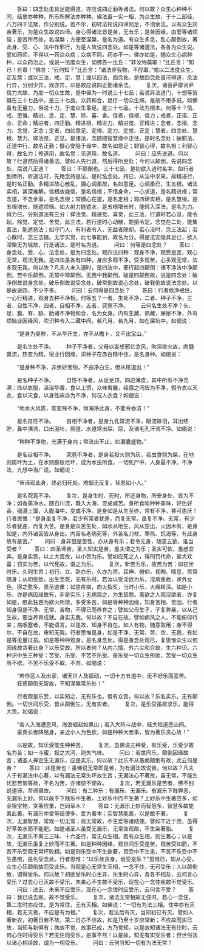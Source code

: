<!-- { "loadSidebar": true } -->
　　答曰：四念处虽具足能得道，亦应说四正勤等诸法。何以故？众生心种种不同，结使亦种种，所乐所解法亦种种。佛法虽一实一相，为众生故，于十二部经，八万四千法聚，作分别说。若不尔，初转法轮说四谛则足，不须余法。以有众生厌苦著乐，为是众生故说四谛。身心得诸法皆是苦，无有乐；是苦因缘，由爱等诸烦恼；是苦所尽处，名涅槃；方便至涅槃，是名为道。有众生多念，乱心颠倒故，著此身、受、心、法中作邪行，为是人故说四念处。如是等诸道法，各各为众生说。譬如药师，不得以一药治众病；众病不同，药亦不一。佛亦如是，随众生心病种种，以众药治之。或说一法度众生，如佛告一比丘：“非汝物莫取！”比丘言：“知已！世尊！”佛言：“云何知？”比丘言：“诸法非我物，不应取。”或以二法度众生，定及慧；或以三法，戒、定、慧；或以四法，四念处。是故四念处虽可得道，余法行异，分别少异，观亦异，以是故应说四正勤诸余法。
　　复次，诸菩萨摩诃萨信力大故，为度一切众生故，是中佛为一时说三十七品；若说异法道门，十想等皆摄在三十七品中。是三十七品，众药和合，足疗一切众生病，是故不用多说。如佛虽有无量力，但说十力，于度众生事足。是三十七品，十法为根本。何等十？信、戒、思惟、精进、念、定、慧、除、喜、舍。信者，信根、信力；戒者，正语、正业、正命；精进者，四正勤、精进根、精进力、精进觉、正精进；念者，念根、念力、念觉、正念；定者，四如意足、定根、定力、定觉、正定；慧者，四念处、慧根、慧力、择法觉、正见。是诸法，念随顺智慧缘中正住，是时名念处；破邪法、正道中行，故名正勤；摄心安隐于缘中，故名如意足；软智心得，故名根；利智心得，故名力；修道用，故名觉；见道用，故名道。
　　问曰：应先说道。何以故？行道然后得诸善法。譬如人先行道，然后得所至处；今何以颠倒，先说四念处，后说八正道？
　　答曰：不颠倒也。三十七品，是初欲入道时名字。如行者到师所，听道法时，先用念持是法，是时名念处。持已，从法中求果，故精进行，是时名正勤。多精进故心散乱，摄心调柔故，名如意足。心调柔已，生五根。诸法实相，甚深难解，信根故能信，是名信根；不惜身命，一心求道，是名精进根；常念道，不念余事，是名念根；常摄心在道，是名定根；观四谛实相，是名慧根。是五根增长，能遮烦恼。如大树力能遮水，是五根增长时，能转入深法，是名为力。得力已，分别道法有三分：择法觉、精进觉、喜觉，此三法，行道时若心没，能令起。除觉、定觉、舍觉，此三法，若行道时心动散，能摄令定。念觉在二处，能集善法，能遮恶法；如守门人，有利者令入，无益者除却。若心没时，念三法起；若心散时，念三法摄。无学实觉，此七事能到，故名为分。得是法安隐具足已，欲入涅槃无为城故，行是诸法，是时名为道。
　　问曰：何等是四念处？
　　答曰：身念处，受、心、法念处，是为四念处。观四法四种：观身不净，观受是苦，观心无常，观法无我。是四法虽各有四种，身应多观不净，受多观苦，心多观无常，法多观无我。何以故？凡夫人未入道时，是四法中，邪行起四颠倒：诸不净法中净颠倒，苦中乐颠倒，无常中常颠倒，无我中我颠倒。破是四颠倒故，说是四念处：破净倒故说身念处，破乐倒故说受念处，破常倒故说心念处，破我倒故说法念处。以是故说四，不少不多。
　　问曰：云何得是四念处？
　　答曰：行者依净戒住，一心行精进，观身五种不净相。何等五？一者、生处不净，二者、种子不净，三者、自性不净，四者、自相不净，五者、究竟不净。
　　云何名生处不净？头、足、腹、脊、胁、肋诸不净物和合，名为女身。内有生藏、熟藏，屎尿不净，外有烦恼业因缘风，吹识种令入二藏中间。若八月，若九月，如在屎坑中。如偈说：

　　“是身为臭秽，不从华开生，亦不从瞻卜，又不出宝山。”

　　是名生处不净。
　　种子不净者，父母以妄想邪忆念风，吹淫欲火故，肉髓膏流，热变为精。宿业行因缘，识种子在赤白精中住，是名身种。如偈说：

　　“是身种不净，非余妙宝物，不由净白生，但从尿道出！”

　　是名种子不净。
　　自性不净者，从足至顶，四边薄皮，其中所有不净充满；饰以衣服，澡浴华香，食以上馔，众味肴膳，经宿之间皆为不净。假令衣以天衣，食以天食，以身性故亦为不净，何况人衣食？如偈说：

　　“地水火风质，能变除不净，倾海净此身，不能令香洁！”

　　是名自性不净。
　　自相不净者，是身九孔常流不净，眼流眵泪，耳出结聍，鼻中洟流，口出涎吐，厕道、水道常出屎、尿，及诸毛孔汗流不净。如偈说：

　　“种种不净物，充满于身内；常流出不止，如漏囊盛物。”

　　是名自相不净。
　　究竟不净者，是身若投火则为灰，若虫食则为屎，在地则腐坏为土，在水则膨胀烂坏，或为水虫所食。一切死尸中，人身最不净。不净法，九想中当广说。如偈说：

　　“审谛观此身，终必归死处。难御无反复，背恩如小人。”

　　是名究竟不净。
　　复次，是身生时、死时，所近身物，所安身处，皆为不净；如香美净水，随百川流，既入大海，变成咸苦。身所食啖种种美味，好色好香，细滑上馔，入腹海中，变成不净。是身如是从生至终，常有不净，甚可患厌！行者思惟：“是身虽复不净，若少有常者犹差，而复无常。虽复不净、无常，有少乐者犹差，而复大苦。是身是众苦生处，如水从地生，风从空出，火因木有，是身如是，内外诸苦皆从身出。内苦名老病死等，外苦名刀杖、寒热、饥渴等，有此身故有是苦。”
　　问曰：身非但是苦性，亦从身有乐；若令无身，随意五欲，谁当受者？
　　答曰：四圣谛苦，圣人知实是苦，愚夫谓之为乐；圣实可依，愚惑宜弃。是身实苦，以止大苦故，以小苦为乐。譬如应死之人，得刑罚代命，甚大欢喜；罚实为苦，以代死故，谓之为乐。
　　复次，新苦为乐，故苦为苦：如初坐时乐，久则生苦；初行、立、卧亦乐，久亦为苦。屈伸、俯仰，视眴、喘息，苦常随身；从初受胎，出生至死，无有乐时。若汝以受淫欲为乐，淫病重故，求外女色，得之愈多，患至逾重；如患疥病，向火指炙，当时小乐，大痛转深。如是小乐，亦是病因缘故有，非是实乐；无病观之，为生慈愍。离欲之人观淫欲者，亦复如是，愍此狂惑为欲火所烧，多受多苦。如是等种种因缘，知身苦相、苦因。行者知身但是不净、无常、苦物，不得已而养育之；譬如父母生子，子复弊暴，以从己生故，要当养育成就。身实无我。何以故？不自在故。譬如病风之人，不能俯仰行来；病咽塞者，不能语言。以是故，知身不自在。如人有物，随意取用；身不得尔，不自在故，审知无我。行者思惟是身，如是不净、无常、苦、空、无我，有如是等无量过恶。如是等种种观身，是名身念处。得是身念处观已，复思惟众生以何因缘故贪著此身？以乐受故。所以者何？从内六情、外六尘和合故，生六种识。六种识中生三种受：苦受、乐受、不苦不乐受。是乐受一切众生所欲，苦受一切众生所不欲，不苦不乐受不取、不弃。如偈说：

　　“若作恶人及出家，诸天世人及蠕动，一切十方五道中，无不好乐而恶苦。
　　狂惑颠倒无智故，不知涅槃常乐处！”

　　行者观是乐受，以实知之，无有乐也，但有众苦。何以故？乐名实乐，无有颠倒。一切世间乐受，皆从颠倒生，无有实者。
　　复次，是乐受虽欲求乐，能得大苦。如偈说：

　　“若人入海遭恶风，海浪崛起如黑山；若入大阵斗战中，经大险道恶山间。
　　豪贵长者降屈身，亲近小人为色欲，如是种种大苦事，皆为著乐贪心故！”

　　以是故，知乐受能生种种苦。
　　复次，虽佛说三种受，有乐受，乐受少故名为苦；如一斗蜜，投之大河，则失气味。
　　问曰：若世间乐，颠倒因缘故苦；诸圣人禅定生无漏乐，应是实乐。何以故？此乐不从愚痴颠倒有故，此云何是苦？
　　答曰：非是苦也！虽佛说无常即是苦，为有漏法故说苦。何以故？凡夫人于有漏法中心著，以有漏法无常失坏故生苦；无漏法心不著故，虽无常，不能生忧悲苦恼等故，不名为苦，亦诸使不使故。
　　复次，若无漏乐是苦者，佛不别说道谛，苦谛摄故。
　　问曰：有二种乐：有漏乐、无漏乐。有漏乐下贱弊恶，无漏乐上妙。何以故于下贱乐中生著，上妙乐中而不生著？上妙乐中生著应多，如金银宝物，贪著应重，岂同草木？
　　答曰：无漏乐上妙而智慧多，智慧多故能离此著。有漏乐中爱等结使多，爱为著本；实智慧能离，以是故不著。
　　复次，无漏智慧，常观一切无常；观无常故，不生爱等诸结使。譬如羊近于虎，虽得好草美水而不能肥。如是诸圣人虽受无漏乐，无常空观故，不生染著脂。
　　复次，无漏乐不离三三昧、十六圣行，常无众生相。若有众生相，则生著心；以是故，无漏乐虽复上妙而不生著。如是种种因缘，观世间乐受是苦，观苦受如箭，不苦不乐受观无常坏败相。如是则乐受中不生欲著，苦受中不生恚，不苦不乐受中不生愚痴，是名受念处。行者思惟：“以乐故贪身，谁受是乐？”思惟已，知从心受，众生心狂颠倒故而受此乐。当观是心无常生灭相，一念不住，无可受乐；人以颠倒故，谓得受乐。何以故？初欲受乐时心生异，乐生时心异，各各不相及，云何言心受乐？过去心已灭故不受乐，未来心不生故不受乐，现在心一念住疾故不觉受乐。
　　问曰：过去、未来不应受乐，现在心一念住时应受乐，云何言不受？
　　答曰：我已说去疾，故不觉受乐。
　　复次，诸法无常相故无住时。若心一念住，第二念时亦应住，是为常住，无有灭相。如佛说：“一切有为法三相。住中亦有灭相，若无灭者，不应是有为相。”
　　复次，若法后有灭，当知初已有灭。譬如人著新衣，初著日若不故，第二日亦不应故，如是乃至十岁应常新；不应故而实已故，当知与新俱有；微故不觉，故事已成，方乃觉知。以是故知诸法无有住时，云何心住时得受乐？若无住而受乐，是事不然！以是故，知无有实受乐者；但世俗法以诸心相续故，谓为一相受乐。
　　问曰：云何当知一切有为法无常？
